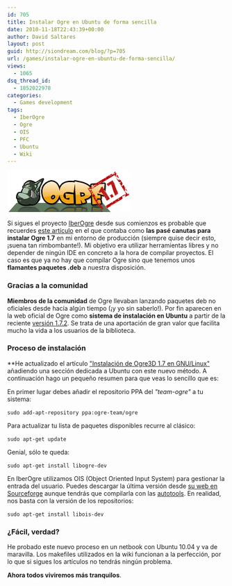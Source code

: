 ```yaml
---
id: 705
title: Instalar Ogre en Ubuntu de forma sencilla
date: 2010-11-18T22:43:39+00:00
author: David Saltares
layout: post
guid: http://siondream.com/blog/?p=705
url: /games/instalar-ogre-en-ubuntu-de-forma-sencilla/
views:
  - 1065
dsq_thread_id:
  - 1852022978
categories:
  - Games development
tags:
  - IberOgre
  - Ogre
  - OIS
  - PFC
  - Ubuntu
  - Wiki
---
```


![ogre_17_logo.gif](/img/wp/ogre_17_logo.gif)

Si sigues el proyecto [IberOgre](http://osl.uca.es/iberogre/index.php/P%C3%A1gina_Principal) desde sus comienzos es probable que recuerdes [este artículo](/proyectos/pfc/sion-tower/periplo-por-un-entorno-de-trabajo-para-ogre/) en el que contaba como **las pasé canutas para instalar Ogre 1.7** en mi entorno de producción (siempre quise decir esto, ¡suena tan rimbombante!). Mi objetivo era utilizar herramientas libres y no depender de ningún IDE en concreto a la hora de compilar proyectos. El caso es que ya no hay que compilar Ogre sino que tenemos unos **flamantes paquetes .deb** a nuestra disposición.

### Gracias a la comunidad

**Miembros de la comunidad** de Ogre llevaban lanzando paquetes deb no oficiales desde hacía algún tiempo (¡y yo sin saberlo!). Por fin aparecen en la web oficial de Ogre como **sistema de instalación en Ubuntu** a partir de la reciente [versión 1.7.2](http://www.ogre3d.org/download). Se trata de una aportación de gran valor que facilita mucho la vida a los usuarios de la biblioteca.

### Proceso de instalación

**He actualizado el artículo ["Instalación de Ogre3D 1.7 en GNU/Linux"](http://osl2.uca.es/iberogre/index.php/Instalaci%C3%B3n_de_Ogre3D_1.7_en_GNU/Linux) añadiendo una sección dedicada a Ubuntu con este nuevo método. A continuación hago un pequeño resumen para que veas lo sencillo que es:

En primer lugar debes añadir el repositorio PPA del *"team-ogre"* a tu sistema:

```
sudo add-apt-repository ppa:ogre-team/ogre
```


Para actualizar tu lista de paquetes disponibles recurre al clásico:

```
sudo apt-get update
```


Genial, sólo te queda:

```
sudo apt-get install libogre-dev
```


En IberOgre utilizamos OIS (Object Oriented Input System) para gestionar la entrada del usuario. Puedes descargar la última versión desde [su web en Sourceforge](http://sourceforge.net/projects/wgois/) aunque tendrás que compilarla con las [autotools](http://en.wikipedia.org/wiki/GNU_build_system). En realidad, nos basta con la versión de los repositorios:

```
sudo apt-get install libois-dev
```


### ¿Fácil, verdad?

He probado este nuevo proceso en un netbook con Ubuntu 10.04 y va de maravilla. Los makefiles utilizados en la wiki funcionan a la perfección, por lo que si sigues los artículos no tendrás ningún problema.

**Ahora todos viviremos más tranquilos**.